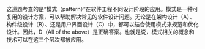 这道题考查的是“模式（pattern）”在软件工程不同设计阶段的应用。模式是一种可复用的设计方案，可以帮助解决常见的软件设计问题。无论是在架构设计（A）、构件级设计（B）、还是用户界面设计（C）中，都可以结合使用模式来规范和优化设计。因此，D（All of the above）是正确答案。也就是说，模式相关的概念和技术可以在这三个层次都被应用。